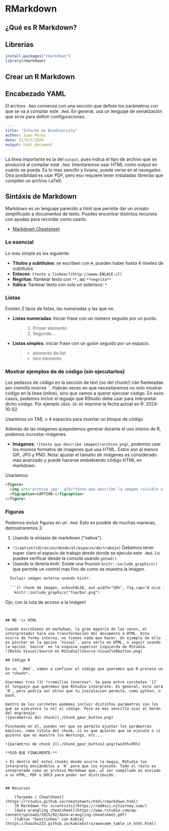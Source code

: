 # RMarkdown

## ¿Qué es R Markdown?

## Librerías


``` r
install.packages("rmarkdown")
library(rmarkdown)
```

## Crear un R Markdown

## Encabezado YAML

El archivo `.Rmd` comienza con una sección que definie los parámetros con que se va a compilar este `.Rmd`. En general, usa un lenguaje de serialización que sirve para definir configuraciones.

``` yaml
---
title: "Informe de Biodiversity"
author: Juan Pérez
date: 21/Oct/2024
output: html_document
---
```

La línea importante es la del `output`, pues indica el tipo de archivo que se producirá al compilar este `.Rmd`. Intentaremos usar HTML como output en cuánto se pueda. Es lo mas sencillo y liviano, puede verse en el navegador. Otra posibildad es usar PDF, pero eso requiere tener instaladas librerías que compilen un archivo LaTeX.

## Sintáxis de Markdown

Markdown es un lenguaje parecido a html que permite dar un ormato simplificado a documentos de texto. Puedes encontrar distintos recursos con ayudas para recordar como usarlo.

-   [Markdown Cheatsheet](https://www.markdownguide.org/cheat-sheet/)

### Lo esencial

Lo mas simple es los siguiente:

-   **Títulos y subtítulos**: se escriben con `#`, pueden haber hasta 4 niveles de subtítulos
-   **Enlaces**: `[texto a linkear](http://wwww.ENLACE.cl)`
-   **Negritas**: flankear texto con `**`, asi `**negrita**`
-   **Itálica**: flankear texto con solo un asterisco: `*`

### Listas

Existen 2 tipos de listas, las numeradas y las que no.

-   **Listas numeradas**: Iniciar frase con un número seguido por un punto.

    > 1.  Primer elemento
    > 2.  Segundo...

-   **Listas simples**: iniciar frase con un guión seguido por un espacio.

    > -   elemento de list
    > -   otro elemento

### Mostrar ejemplos de de código (sin ejecutarlos)

Los pedazos de código en la sección de text (no del chunk!) irán flankeadas por *cremilla inversa* `` ` ``. Habrán veces en que necesitaremos no solo mostrar código en la linea (inline), sino que vamos a querer ejecutar código. En esos casos, podemos incluir el leguaje que RStudio debe usar para interpretar dicho código. Por ejemplo `` 2024-10-02 `` imprime la fecha actual en R: 2024-10-02

Usaremos un TAB, o 4 espacios para insertar un bloque de código

Además de las imágenes quepodemos generar durante el uso mismo de R, podemos incrustar imágenes.

-   **Imágenes**: `![texto que describe imagen](archivo.png)`, podemos usar los mismos formatos de imagenes que usa HTML. Estos son al menos GIF, JPG y PNG. Nota: ajustar el tamaño de imágenes es considerado mas avanzado y puede hacerse embebiendo código HTML en markdown.

Usaríamos:

``` html
<figure>       
  <img src="archivo.jpg"  alt="texto que describe la imágen (visible al pasar el mouse sobre ella)">                      
  <figcaption>CAPTION.</figcaption>
</figure>
```

### Figuras

Podemos incluir figuras en un `.Rmd`. Esto es posible de muchas maneras, demostraremos 2:

1. Usando la sintaxis de markdown ("nativa"). 
  - `![caption](direcion/desde/el/espacio/de/trabajo)`
    Debemos tener super claro el espacio de trabajo desde donde se ejecuta este `.Rmd`. Lo puedes verificar desde la consola usando `getwd()`.
  - Usando la librería *knitr*. Existe una fnucion `knitr::include_graphics()` que permite un control mas fino de como se muestra la imagen.
  
``` txt
  Incluir imágen externa usando kintr:
  
  ```{r chunk de imagen, echo=FALSE, out.width="50%", fig.cap="A nice image."}
    knitr::include_graphics("foo/bar.png")
  ```
  Ojo, con la ruta de acceso a la imágen!

```


## MD -\> HTML

Cuando escribimos en markdown, la gran mayoría de las veces, el interpretador hará una transformación del documento a HTML. Esto ocurre de forma interna, no tienes nada que hacer. Un ejemplo de ello es pinchar en la opcion `Visual`, para verlo en HTML, o seguir usando la opción `Source` en la esquina superior izquierda de RStudio. 
![Botón Visual/Source en RStudio](Source-Visual%20button.png)

## Código R

En un `.Rmd`, vamos a confinar el código que queremos que R procese un un *chunk*.

Usaremos tres (3) *cremillas inversas*. Se pone entre corchetes `{}` el lenguaje que queremos que RStudio interprete. En general, este será `R`, pero podría ser otros que tu instalacion permita, como python, o bash.

Dentro de los corchetes podemos incluir distintos parámetros con los que se ejecutara (o no) el código. Pero es mas sencillo usar el botón del engranaje: 
![parámetros del chunk](./Chunk_gear_button.png)

Pinchando en él, puedes ver que se permite ajustar los parámetros básicos, como título del chunk, si es que quieres que se ejecute o si quieres que no muestre los Warnings, etc...

![parámtros de chunk 2](./Chunk_gear_button2.png){width=95%}

**OJO QUE FINALMENTE:** 

> Es dentro del estos chunks donde ocurre la magia, RStudio los interpreta enviándolos a `R` para que los ejecute. Todo el resto es intepretado como un archivo Markdown que, al ser compilado es enviado a un HTML, PDF o DOCX para poder ser distribuido. 


## Recursos

-   [Torpedo / CheatSheet](https://rstudio.github.io/cheatsheets/html/rmarkdown.html)
-   [R Markdown for scientists](https://rmd4sci.njtierney.com/)
-   [data wrangling cheatsheet](https://www.rstudio.com/wp-content/uploads/2015/02/data-wrangling-cheatsheet.pdf)
-   [tablas "bonitinhas" con Kable](https://haozhu233.github.io/kableExtra/awesome_table_in_html.html)

